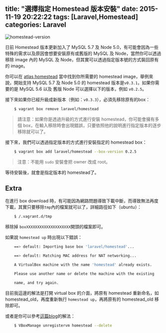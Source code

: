 title: "選擇指定 Homestead 版本安裝"
date: 2015-11-19 20:22:22
tags: [Laravel,Homestead]
categories: Laravel
---
![homestead-version](http://i.imgur.com/k08ez7M.png)

日前 Homestead 版本更新加入了 MySQL 5.7 及 Node 5.0，有可能會因為一些特殊的需求以及原因會想要安裝原有或舊版的 MySQL 及 Node，當然你可以透過移除 image 內的 MySQL 及 Node，但其實可以透過指定版本號的方式裝回原有的 image。

<!-- more -->

你可以在 [atlas homestead](https://atlas.hashicorp.com/laravel/boxes/homestead) 當中找到你所需要的 homestead image，舉例來說，開始支持 MySQL 5.7 及 Node 5.0 的 homestead 版本是`v0.3.1`，如果你需要的是 MySQL 5.6 以及 舊版 Node 可以選擇以下的版本，例如 `v0.2.5`。

接下來如果你已經升級成新版本（例如：`v0.3.3`），必須先移除原有的box：
``` bash
    $ vagrant box remove laravel/homestead
```

>請注意：如果你是透過升級的方式進行安裝 homestead，你可能會擁有多個 box，在輸入移除時會出現錯誤，只要依照他的說明進行指定版本的逐步移除就可以了。

接下來，我們可以透過指定版本的方式進行安裝指定的 homestead box：
``` bash
    $ vagrant box add laravel/homestead --box-version 0.2.5
```

>注意：不能用 `sudo` 安裝會把 owner 改成 root。

等待安裝後，就會是指定版本的 homestead了。

## Extra
在進行 box download 時，有可能因為網路問題導致下載中斷，而導致無法再度下載，其實只要移除`tmp`內的檔案就可以了，詳細路徑如下（ubuntu）：
``` bash
    $ /.vagrant.d/tmp
```
移除掉 `boxXXXXXXXXXXXXXXXXXXXX`開頭的檔案即可。

如果說 `homestead up` 時出現以下錯誤：
``` bash
    ==> default: Importing base box 'laravel/homestead'...

    ==> default: Matching MAC address for NAT networking...

    A VirtualBox machine with the name 'homestead' already exists.

    Please use another name or delete the machine with the existing

    name, and try again.
```
目前我這邊的解法是打開 virtual box 的介面，將原有 homestead 重新命名，如 homestead_old，再度重新執行 `homestead up`，再將原有的 homestead_old 移除即可。

或者是你可以參考[這篇blog](http://www.cnblogs.com/huangye-dream/p/4604973.html)的解法：
``` bash
    $ VBoxManage unregistervm homestead --delete
```
